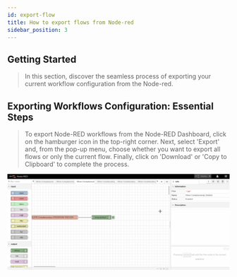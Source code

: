 ```yaml
---
id: export-flow
title: How to export flows from Node-red
sidebar_position: 3
---
```


## Getting Started

> In this section, discover the seamless process of exporting your current workflow configuration from the Node-red.

## Exporting Workflows Configuration: Essential Steps

> To export Node-RED workflows from the Node-RED Dashboard, click on the hamburger icon in the top-right corner. Next, select 'Export' and, from the pop-up menu, choose whether you want to export all flows or only the current flow. Finally, click on 'Download' or 'Copy to Clipboard' to complete the process.

![How to export workflows](../../static/img/nodered-export.gif)
